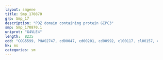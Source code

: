 ```yaml
---
layout: smgene
title: Smp_170870
grp: Smp_17
description: "PDZ domain containing protein GIPC3"
smp: Smp_170870.1
uniprot: "G4VLE4"
length:  8235
cdd: "COG5599, PHA02747, cd00047, cd00201, cd00992, cl00117, cl00157, cl21483, pfam00102, pfam00397, pfam00595, smart00194, smart00228, smart00404, smart00456"
kk: ns
categories: sm
---
```

